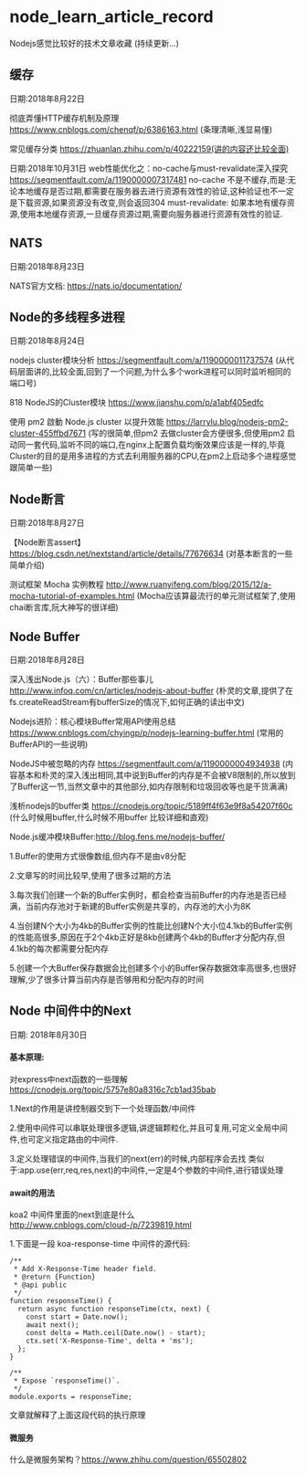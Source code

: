 # node_learn_article_record
Nodejs感觉比较好的技术文章收藏
(持续更新...)

## 缓存

日期:2018年8月22日

彻底弄懂HTTP缓存机制及原理 https://www.cnblogs.com/chenqf/p/6386163.html (条理清晰,浅显易懂)

常见缓存分类 https://zhuanlan.zhihu.com/p/40222159(讲的内容还比较全面)

日期:2018年10月31日
web性能优化之：no-cache与must-revalidate深入探究 https://segmentfault.com/a/1190000007317481 
no-cache 不是不缓存,而是:无论本地缓存是否过期,都需要在服务器去进行资源有效性的验证,这种验证也不一定是下载资源,如果资源没有改变,则会返回304
must-revalidate: 如果本地有缓存资源,使用本地缓存资源,一旦缓存资源过期,需要向服务器进行资源有效性的验证.

## NATS

日期:2018年8月23日

NATS官方文档: https://nats.io/documentation/

## Node的多线程多进程

日期:2018年8月24日

nodejs cluster模块分析 https://segmentfault.com/a/1190000011737574 (从代码层面讲的,比较全面,回到了一个问题,为什么多个work进程可以同时监听相同的端口号)

818 NodeJS的Cluster模块 https://www.jianshu.com/p/a1abf405edfc

使用 pm2 啟動 Node.js cluster 以提升效能 https://larrylu.blog/nodejs-pm2-cluster-455ffbd7671  (写的很简单,但pm2 去做cluster会方便很多,但使用pm2 启动同一套代码,监听不同的端口,在nginx上配置负载均衡效果应该是一样的,毕竟Cluster的目的是用多进程的方式去利用服务器的CPU,在pm2上启动多个进程感觉跟简单一些)

## Node断言

日期:2018年8月27日

【Node断言assert】https://blog.csdn.net/nextstand/article/details/77676634 (对基本断言的一些简单介绍)

测试框架 Mocha 实例教程 http://www.ruanyifeng.com/blog/2015/12/a-mocha-tutorial-of-examples.html (Mocha应该算最流行的单元测试框架了,使用chai断言库,阮大神写的很详细)

## Node Buffer

日期:2018年8月28日

深入浅出Node.js（六）：Buffer那些事儿 http://www.infoq.com/cn/articles/nodejs-about-buffer (朴灵的文章,提供了在fs.createReadStream有bufferSize的情况下,如何正确的读出中文)

Nodejs进阶：核心模块Buffer常用API使用总结 https://www.cnblogs.com/chyingp/p/nodejs-learning-buffer.html (常用的BufferAPI的一些说明)

NodeJS中被忽略的内存 https://segmentfault.com/a/1190000004934938 (内容基本和朴灵的深入浅出相同,其中说到Buffer的内存是不会被V8限制的,所以放到了Buffer这一节,当然文章中的其他部分,如内存限制和垃圾回收等也是干货满满)

浅析nodejs的buffer类 https://cnodejs.org/topic/5189ff4f63e9f8a54207f60c (什么时候用buffer,什么时候不用buffer 比较详细和直观)

Node.js缓冲模块Buffer:http://blog.fens.me/nodejs-buffer/ 

1.Buffer的使用方式很像数组,但内存不是由v8分配

2.文章写的时间比较早,使用了很多过期的方法

3.每次我们创建一个新的Buffer实例时，都会检查当前Buffer的内存池是否已经满，当前内存池对于新建的Buffer实例是共享的，内存池的大小为8K

4.当创建N个大小为4kb的Buffer实例的性能比创建N个大小位4.1kb的Buffer实例的性能高很多,原因在于2个4kb正好是8kb创建两个4kb的Buffer才分配内存,但4.1kb的每次都需要分配内存

5.创建一个大Buffer保存数据会比创建多个小的Buffer保存数据效率高很多,也很好理解,少了很多计算当前内存是否够用和分配内存的时间

## Node 中间件中的Next

日期: 2018年8月30日

#### 基本原理:

对express中next函数的一些理解 https://cnodejs.org/topic/5757e80a8316c7cb1ad35bab

1.Next的作用是讲控制器交到下一个处理函数/中间件

2.使用中间件可以串联处理很多逻辑,讲逻辑颗粒化,并且可复用,可定义全局中间件,也可定义指定路由的中间件.

3.定义处理错误的中间件,当我们的next(err)的时候,内部程序会去找 类似于:app.use(err,req,res,next)的中间件,一定是4个参数的中间件,进行错误处理

#### await的用法
koa2 中间件里面的next到底是什么 http://www.cnblogs.com/cloud-/p/7239819.html

1.下面是一段 koa-response-time 中间件的源代码:

```
/**
 * Add X-Response-Time header field.
 * @return {Function}
 * @api public
 */
function responseTime() {
  return async function responseTime(ctx, next) {
    const start = Date.now();
    await next();
    const delta = Math.ceil(Date.now() - start);
    ctx.set('X-Response-Time', delta + 'ms');
  };
}

/**
 * Expose `responseTime()`.
 */
module.exports = responseTime;

```
文章就解释了上面这段代码的执行原理

#### 微服务
什么是微服务架构？https://www.zhihu.com/question/65502802

